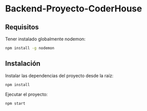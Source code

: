 # Backend-Proyecto-CoderHouse

## Requisitos

Tener instalado globalmente nodemon:

```bash
npm install -g nodemon
```

## Instalación

Instalar las dependencias del proyecto desde la raíz:

```bash
npm install
```

Ejecutar el proyecto:

```bash
npm start
```